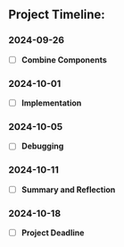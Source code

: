 ## Project Timeline:

### 2024-09-26
- [ ] **Combine Components**

### 2024-10-01
- [ ] **Implementation**

### 2024-10-05
- [ ] **Debugging**

### 2024-10-11
- [ ] **Summary and Reflection**

### 2024-10-18
- [ ] **Project Deadline**
